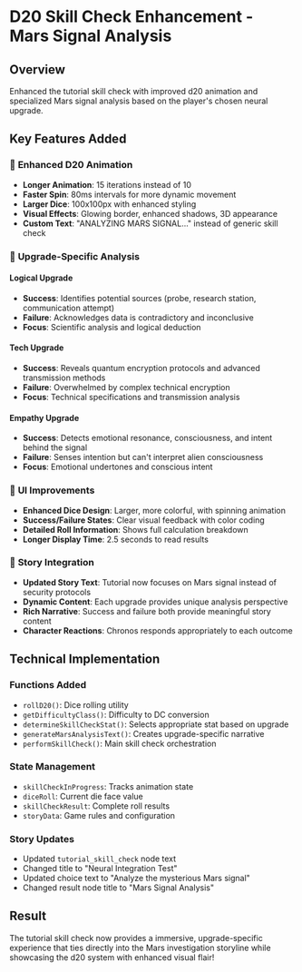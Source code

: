 # D20 Skill Check Enhancement - Mars Signal Analysis

## Overview
Enhanced the tutorial skill check with improved d20 animation and specialized Mars signal analysis based on the player's chosen neural upgrade.

## Key Features Added

### 🎲 **Enhanced D20 Animation**
- **Longer Animation**: 15 iterations instead of 10
- **Faster Spin**: 80ms intervals for more dynamic movement
- **Larger Dice**: 100x100px with enhanced styling
- **Visual Effects**: Glowing border, enhanced shadows, 3D appearance
- **Custom Text**: "ANALYZING MARS SIGNAL..." instead of generic skill check

### 🧠 **Upgrade-Specific Analysis**

#### **Logical Upgrade**
- **Success**: Identifies potential sources (probe, research station, communication attempt)
- **Failure**: Acknowledges data is contradictory and inconclusive
- **Focus**: Scientific analysis and logical deduction

#### **Tech Upgrade** 
- **Success**: Reveals quantum encryption protocols and advanced transmission methods
- **Failure**: Overwhelmed by complex technical encryption
- **Focus**: Technical specifications and transmission analysis

#### **Empathy Upgrade**
- **Success**: Detects emotional resonance, consciousness, and intent behind the signal
- **Failure**: Senses intention but can't interpret alien consciousness
- **Focus**: Emotional undertones and conscious intent

### 🎨 **UI Improvements**
- **Enhanced Dice Design**: Larger, more colorful, with spinning animation
- **Success/Failure States**: Clear visual feedback with color coding
- **Detailed Roll Information**: Shows full calculation breakdown
- **Longer Display Time**: 2.5 seconds to read results

### 📖 **Story Integration**
- **Updated Story Text**: Tutorial now focuses on Mars signal instead of security protocols
- **Dynamic Content**: Each upgrade provides unique analysis perspective
- **Rich Narrative**: Success and failure both provide meaningful story content
- **Character Reactions**: Chronos responds appropriately to each outcome

## Technical Implementation

### **Functions Added**
- `rollD20()`: Dice rolling utility
- `getDifficultyClass()`: Difficulty to DC conversion
- `determineSkillCheckStat()`: Selects appropriate stat based on upgrade
- `generateMarsAnalysisText()`: Creates upgrade-specific narrative
- `performSkillCheck()`: Main skill check orchestration

### **State Management**
- `skillCheckInProgress`: Tracks animation state
- `diceRoll`: Current die face value
- `skillCheckResult`: Complete roll results
- `storyData`: Game rules and configuration

### **Story Updates**
- Updated `tutorial_skill_check` node text
- Changed title to "Neural Integration Test"  
- Updated choice text to "Analyze the mysterious Mars signal"
- Changed result node title to "Mars Signal Analysis"

## Result
The tutorial skill check now provides a immersive, upgrade-specific experience that ties directly into the Mars investigation storyline while showcasing the d20 system with enhanced visual flair!
